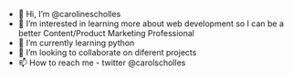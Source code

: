 - 👋 Hi, I’m @carolinescholles
- 👀 I’m interested in learning more about web development so I can be a better Content/Product Marketing Professional
- 🌱 I’m currently learning python
- 💞️ I’m looking to collaborate on diferent projects
- 📫 How to reach me - twitter @carolscholles

<!---
carolinescholles/carolinescholles is a ✨ special ✨ repository because its `README.md` (this file) appears on your GitHub profile.
You can click the Preview link to take a look at your changes.
--->
